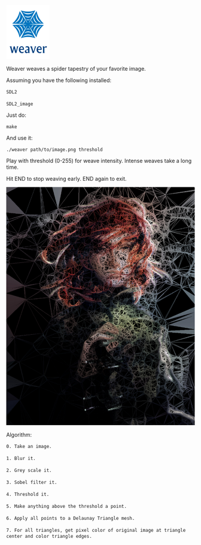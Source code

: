 ![screenshot](img/weaver.png)

Weaver weaves a spider tapestry of your favorite image.

Assuming you have the following installed:

    SDL2

    SDL2_image

Just do:

    make

And use it:

    ./weaver path/to/image.png threshold

Play with threshold (0-255) for weave intensity. Intense weaves take a long time.

Hit END to stop weaving early. END again to exit.

![screenshot](scrots/kvothe.png)

Algorithm:

    0. Take an image.

    1. Blur it.

    2. Grey scale it.

    3. Sobel filter it.

    4. Threshold it.

    5. Make anything above the threshold a point.

    6. Apply all points to a Delaunay Triangle mesh.

    7. For all triangles, get pixel color of original image at triangle center and color triangle edges.
